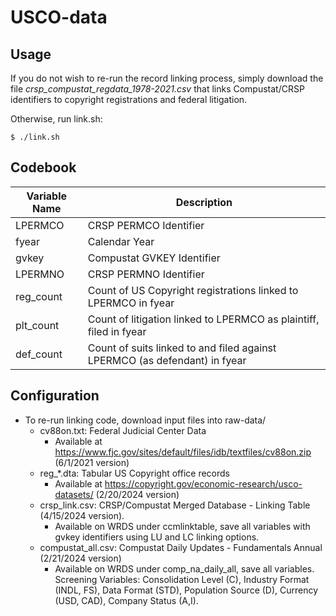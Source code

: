 # USCO-data

## Usage

If you do not wish to re-run the record linking process, simply
download the file *crsp_compustat_regdata_1978-2021.csv* that links Compustat/CRSP identifiers to copyright
registrations and federal litigation.

Otherwise, run link.sh:

```shell
$ ./link.sh
```


## Codebook
| Variable Name | Description                                                             |
|--------------|-------------------------------------------------------------------------|
| LPERMCO      | CRSP PERMCO Identifier                                                  |
| fyear        | Calendar Year                                                           |
| gvkey        | Compustat GVKEY Identifier                                             |
| LPERMNO      | CRSP PERMNO Identifier                                                 |
| reg_count    | Count of US Copyright registrations linked to LPERMCO in fyear         |
| plt_count    | Count of litigation linked to LPERMCO as plaintiff, filed in fyear     |
| def_count    | Count of suits linked to and filed against LPERMCO (as defendant) in fyear |


## Configuration
 * To re-run linking code, download input files into raw-data/ 
   * cv88on.txt: Federal Judicial Center Data
     * Available at https://www.fjc.gov/sites/default/files/idb/textfiles/cv88on.zip (6/1/2021 version)
   * reg_*.dta: Tabular US Copyright office records
     * Available at
       https://copyright.gov/economic-research/usco-datasets/
       (2/20/2024  version)
   * crsp_link.csv: CRSP/Compustat Merged Database - Linking Table
     (4/15/2024 version). 
     * Available on WRDS under ccmlinktable, save all variables with
       gvkey identifiers using LU and LC linking options. 
   * compustat_all.csv: Compustat Daily Updates - Fundamentals Annual
     (2/21/2024 version)
	 *  Available on WRDS under comp_na_daily_all, save all
        variables. Screening Variables: Consolidation Level (C),
        Industry Format (INDL, FS), Data Format (STD), Population
        Source (D), Currency (USD, CAD), Company Status (A,I).

	 


